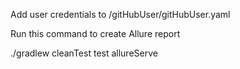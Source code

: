 Add user credentials to /gitHubUser/gitHubUser.yaml

Run this command to create Allure report

./gradlew cleanTest test allureServe

